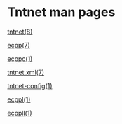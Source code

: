 Tntnet man pages
================

[tntnet(8)](man8/tntnet.8.html)

[ecpp(7)](man7/ecpp.7.html)

[ecppc(1)](man1/ecppc.1.html)

[tntnet.xml(7)](man7/tntnet.xml.7.html)

[tntnet-config(1)](man1/tntnet-config.1.html)

[ecppl(1)](man1/ecppl.1.html)

[ecppll(1)](man1/ecppll.1.html)
